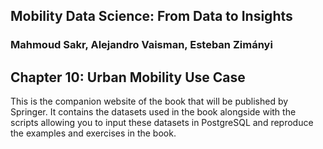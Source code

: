 ## Mobility Data Science: From Data to Insights
### Mahmoud Sakr, Alejandro Vaisman, Esteban Zimányi

## Chapter 10: Urban Mobility Use Case

This is the companion website of the book that will be published by Springer.
It contains the datasets used in the book alongside with the scripts
allowing you to input these datasets in PostgreSQL and reproduce the
examples and exercises in the book.

